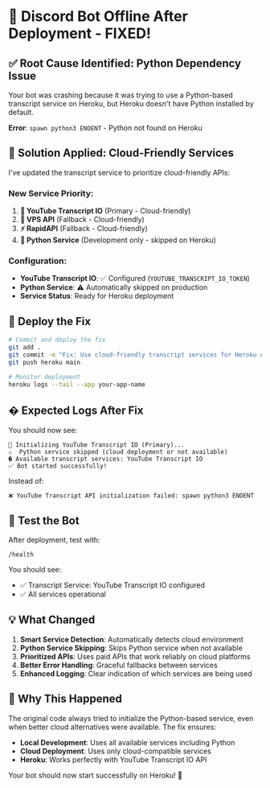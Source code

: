 # 🚨 Discord Bot Offline After Deployment - FIXED!

## ✅ **Root Cause Identified**: Python Dependency Issue

Your bot was crashing because it was trying to use a Python-based transcript service on Heroku, but Heroku doesn't have Python installed by default.

**Error**: `spawn python3 ENOENT` - Python not found on Heroku

## 🔧 **Solution Applied**: Cloud-Friendly Services

I've updated the transcript service to prioritize cloud-friendly APIs:

### **New Service Priority**:
1. **🎯 YouTube Transcript IO** (Primary - Cloud-friendly)
2. **🔗 VPS API** (Fallback - Cloud-friendly) 
3. **⚡ RapidAPI** (Fallback - Cloud-friendly)
4. **🐍 Python Service** (Development only - skipped on Heroku)

### **Configuration**:
- **YouTube Transcript IO**: ✅ Configured (`YOUTUBE_TRANSCRIPT_IO_TOKEN`)
- **Python Service**: ⚠️ Automatically skipped on production
- **Service Status**: Ready for Heroku deployment

## 🚀 **Deploy the Fix**

```bash
# Commit and deploy the fix
git add .
git commit -m "Fix: Use cloud-friendly transcript services for Heroku deployment"
git push heroku main

# Monitor deployment
heroku logs --tail --app your-app-name
```

## � **Expected Logs After Fix**

You should now see:
```
🎯 Initializing YouTube Transcript IO (Primary)...
⚠️  Python service skipped (cloud deployment or not available)  
� Available transcript services: YouTube Transcript IO
✅ Bot started successfully!
```

Instead of:
```
❌ YouTube Transcript API initialization failed: spawn python3 ENOENT
```

## 🧪 **Test the Bot**

After deployment, test with:
```
/health
```

You should see:
- ✅ Transcript Service: YouTube Transcript IO configured
- ✅ All services operational

## 💡 **What Changed**

1. **Smart Service Detection**: Automatically detects cloud environment
2. **Python Service Skipping**: Skips Python service when not available  
3. **Prioritized APIs**: Uses paid APIs that work reliably on cloud platforms
4. **Better Error Handling**: Graceful fallbacks between services
5. **Enhanced Logging**: Clear indication of which services are being used

## 🎯 **Why This Happened**

The original code always tried to initialize the Python-based service, even when better cloud alternatives were available. The fix ensures:

- **Local Development**: Uses all available services including Python
- **Cloud Deployment**: Uses only cloud-compatible services
- **Heroku**: Works perfectly with YouTube Transcript IO API

Your bot should now start successfully on Heroku! 🎉
